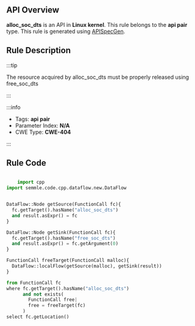 ---
---


## API Overview
**alloc_soc_dts** is an API in **Linux kernel**. This rule belongs to the **api pair** type. This rule is generated using [APISpecGen](../../tools/APISpecGen).
## Rule Description

:::tip

The resource acquired by alloc_soc_dts must be properly released using free_soc_dts

:::

:::info

- Tags: **api pair**
- Parameter Index: **N/A**
- CWE Type: **CWE-404**

:::

## Rule Code
```python

    import cpp
import semmle.code.cpp.dataflow.new.DataFlow


DataFlow::Node getSource(FunctionCall fc){
  fc.getTarget().hasName("alloc_soc_dts")
  and result.asExpr() = fc
}

DataFlow::Node getSink(FunctionCall fc){
  fc.getTarget().hasName("free_soc_dts")
  and result.asExpr() = fc.getArgument(0)
}

FunctionCall freeTarget(FunctionCall malloc){
  DataFlow::localFlow(getSource(malloc), getSink(result))
}

from FunctionCall fc
where fc.getTarget().hasName("alloc_soc_dts")
      and not exists(
        FunctionCall free| 
        free = freeTarget(fc)
      )
select fc.getLocation()

    
```